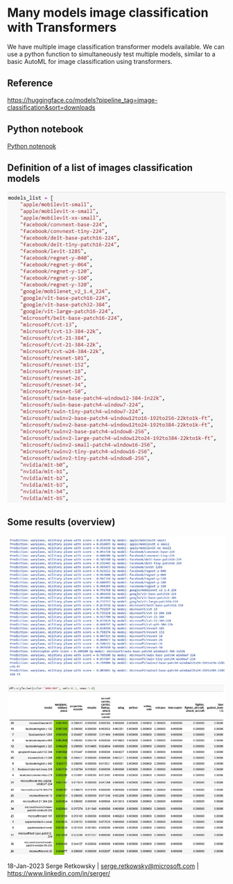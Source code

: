 # Many models image classification with Transformers

We have multiple image classification transformer models available. 
We can use a python function to simultaneously test multiple models, similar to a basic AutoML for image classification using transformers.

## Reference
https://huggingface.co/models?pipeline_tag=image-classification&sort=downloads

## Python notebook
<a href="Many models image transformers for classification.ipynb">Python notenook</a>

## Definition of a list of images classification models
<img src="models.jpg">

## Some results (overview)
<img src="capture1.jpg">
<br><br>
<img src="capture3.jpg">


18-Jan-2023
Serge Retkowsky | serge.retkowsky@microsoft.com | https://www.linkedin.com/in/serger/
